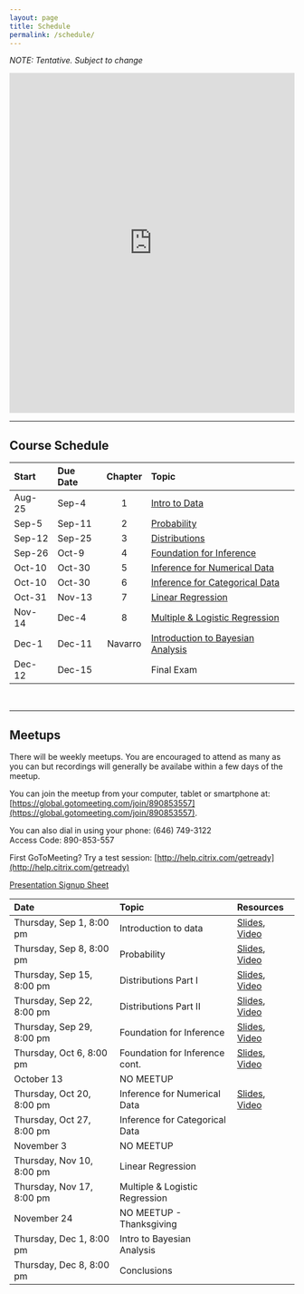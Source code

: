 ```yaml
---
layout: page
title: Schedule
permalink: /schedule/
---
```


*NOTE: Tentative. Subject to change*  

<iframe src="https://calendar.google.com/calendar/embed?src=1rggi2meh364e6ten2lqk6m2mk%40group.calendar.google.com&ctz=America/New_York" style="border: 0" width="100%" height="600" frameborder="0" scrolling="no"></iframe>

<br />

________________________________________________________________________________

## Course Schedule

Start  | Due Date | Chapter | Topic                              
:------|:---------|:-------:|:-----------------------------------
Aug-25 | Sep-4    | 1       | [Intro to Data](/pages/chapter1)
Sep-5  | Sep-11   | 2       | [Probability](/pages/chapter2)
Sep-12 | Sep-25   | 3       | [Distributions](/pages/chapter3)
Sep-26 | Oct-9    | 4       | [Foundation for Inference](/pages/chapter4)
Oct-10 | Oct-30   | 5       | [Inference for Numerical Data](/pages/chapter5)
Oct-10 | Oct-30   | 6       | [Inference for Categorical Data](/pages/chapter6)
Oct-31 | Nov-13   | 7       | [Linear Regression](/pages/chapter7)
Nov-14 | Dec-4    | 8       | [Multiple & Logistic Regression](/pages/chapter8)
Dec-1  | Dec-11   | Navarro | [Introduction to Bayesian Analysis](/pages/chapter9)
Dec-12 | Dec-15   |         | Final Exam

<br />


________________________________________________________________________________

## Meetups

There will be weekly meetups. You are encouraged to attend as many as you can but recordings will generally be availabe within a few days of the meetup.

You can join the meetup from your computer, tablet or smartphone at: [https://global.gotomeeting.com/join/890853557](https://global.gotomeeting.com/join/890853557).

You can also dial in using your phone: (646) 749-3122  
Access Code: 890-853-557

First GoToMeeting? Try a test session: [http://help.citrix.com/getready](http://help.citrix.com/getready)

[Presentation Signup Sheet](https://docs.google.com/spreadsheets/d/18JPR5b-0-Oyinj--H6hb8u8BY9QxCv8S4UsCwTGvS9w/edit#gid=0)



Date                      | Topic                           | Resources |
:-------------------------|:--------------------------------|:----------|
Thursday, Sep 1, 8:00 pm  | Introduction to data            | [Slides](/slides/2016-09-01-Intro_to_Course.html), [Video](https://youtu.be/vRB_AkcfeUQ)
Thursday, Sep 8, 8:00 pm  | Probability                     | [Slides](/slides/2016-09-08-Probability.html), [Video](https://youtu.be/0qztsiM0j3M)
Thursday, Sep 15, 8:00 pm | Distributions Part I            | [Slides](/slides/2016-09-15-Distributions.html), [Video](https://youtu.be/oekknAYsk9Q)
Thursday, Sep 22, 8:00 pm | Distributions Part II           | [Slides](/slides/2016-09-22-Distributions2.html), [Video](https://youtu.be/G-hvXp2PjOw)
Thursday, Sep 29, 8:00 pm | Foundation for Inference        | [Slides](/slides/2016-09-29-Foundation_for_Inference.html), [Video](https://youtu.be/Qj-78pt4BtY)
Thursday, Oct 6, 8:00 pm  | Foundation for Inference cont.  | [Slides](/slides/2016-10-06-Foundation_for_Inference2.html), [Video](https://youtu.be/MFpkOo4K8f8)
October 13                | NO MEETUP                       |
Thursday, Oct 20, 8:00 pm | Inference for Numerical Data    | [Slides](/slides/2016-10-20-Inference_for_Numerical_Data.html), [Video](https://youtu.be/nDK-tsj6vpU)
Thursday, Oct 27, 8:00 pm | Inference for Categorical Data  |
November 3                | NO MEETUP                       |
Thursday, Nov 10, 8:00 pm | Linear Regression               |
Thursday, Nov 17, 8:00 pm | Multiple & Logistic Regression  |
November 24               | NO MEETUP - Thanksgiving        |
Thursday, Dec 1, 8:00 pm  | Intro to Bayesian Analysis      |
Thursday, Dec 8, 8:00 pm  | Conclusions                     |

